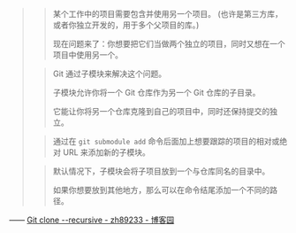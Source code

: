 

> > 某个工作中的项目需要包含并使用另一个项目。 (也许是第三方库，或者你独立开发的，用于多个父项目的库。) 
> > 
> > 现在问题来了：你想要把它们当做两个独立的项目，同时又想在一个项目中使用另一个。
> > 
> 
> > Git 通过子模块来解决这个问题。
> > 
> > 子模块允许你将一个 Git 仓库作为另一个 Git 仓库的子目录。
> > 
> > 它能让你将另一个仓库克隆到自己的项目中，同时还保持提交的独立。
> > 
> 
> > 通过在 `git submodule add` 命令后面加上想要跟踪的项目的相对或绝对 URL 来添加新的子模块。
> > 
> 
> > 默认情况下，子模块会将子项目放到一个与仓库同名的目录中。
> > 
> > 如果你想要放到其他地方，那么可以在命令结尾添加一个不同的路径。
> > 
> 

—— [Git clone --recursive - zh89233 - 博客园](https://www.cnblogs.com/love-zf/p/13192734.html)


